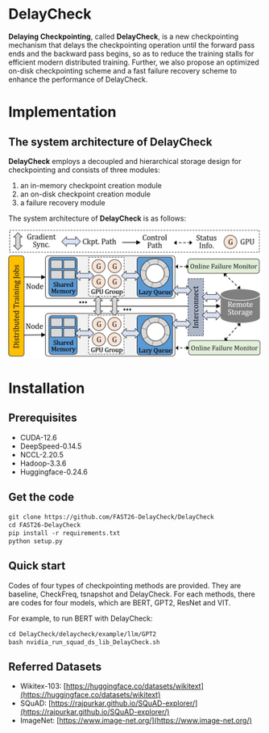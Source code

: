# DelayCheck

**Delaying Checkpointing**, called **DelayCheck**, is a new checkpointing mechanism that delays the checkpointing operation until the forward pass ends and the backward pass begins, so as to reduce the training stalls for efficient modern distributed training. Further, we also propose an optimized on-disk checkpointing scheme and a fast failure recovery scheme to enhance the performance of DelayCheck.

# Implementation

## The system architecture of DelayCheck
**DelayCheck** employs a decoupled and hierarchical storage design for checkpointing and consists of three modules:   

1. an in-memory checkpoint creation module
2. an on-disk checkpoint creation module 
3. a failure recovery module

The system architecture of **DelayCheck** is as follows: 

<center class ='img'>
<img src="checkpoint_workflow_.jpg" width="600px" />
</center>





# Installation

## **Prerequisites**
- CUDA-12.6
- DeepSpeed-0.14.5 
- NCCL-2.20.5 
- Hadoop-3.3.6
- Huggingface-0.24.6

## **Get the code**
```shell
git clone https://github.com/FAST26-DelayCheck/DelayCheck
cd FAST26-DelayCheck
pip install -r requirements.txt
python setup.py
```

## **Quick start**

Codes of four types of checkpointing methods are provided. They are baseline, CheckFreq, tsnapshot and DelayCheck. For each methods, there are codes for four models, which are BERT, GPT2, ResNet and VIT.

For example, to run BERT with DelayCheck:


```shell
cd DelayCheck/delaycheck/example/llm/GPT2
bash nvidia_run_squad_ds_lib_DelayCheck.sh
```


## **Referred Datasets**


- Wikitex-103: [https://huggingface.co/datasets/wikitext](https://huggingface.co/datasets/wikitext)
- SQuAD: [https://rajpurkar.github.io/SQuAD-explorer/](https://rajpurkar.github.io/SQuAD-explorer/)
- ImageNet: [https://www.image-net.org/](https://www.image-net.org/)



